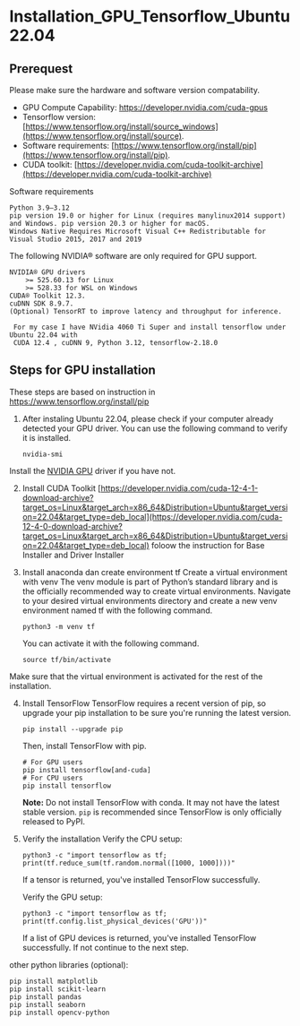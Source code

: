 # Installation_GPU_Tensorflow_Ubuntu22.04

## Prerequest
Please make sure the hardware and software version compatability.
- GPU Compute Capability:  https://developer.nvidia.com/cuda-gpus
- Tensorflow version: [https://www.tensorflow.org/install/source_windows](https://www.tensorflow.org/install/source).
- Software requirements: [https://www.tensorflow.org/install/pip](https://www.tensorflow.org/install/pip).
- CUDA toolkit: [https://developer.nvidia.com/cuda-toolkit-archive](https://developer.nvidia.com/cuda-toolkit-archive)

Software requirements

    Python 3.9–3.12
    pip version 19.0 or higher for Linux (requires manylinux2014 support) and Windows. pip version 20.3 or higher for macOS.
    Windows Native Requires Microsoft Visual C++ Redistributable for Visual Studio 2015, 2017 and 2019

The following NVIDIA® software are only required for GPU support.

    NVIDIA® GPU drivers
        >= 525.60.13 for Linux
        >= 528.33 for WSL on Windows
    CUDA® Toolkit 12.3.
    cuDNN SDK 8.9.7.
    (Optional) TensorRT to improve latency and throughput for inference.


  ```
   For my case I have NVidia 4060 Ti Super and install tensorflow under Ubuntu 22.04 with 
   CUDA 12.4 , cuDNN 9, Python 3.12, tensorflow-2.18.0
  ```


## Steps for GPU installation 
These steps are based on instruction in https://www.tensorflow.org/install/pip
1. After instaling Ubuntu 22.04, please check if your computer already detected your GPU driver. You can use the following command to verify it is installed.
   ```
   nvidia-smi
   ```
Install the [NVIDIA GPU](https://www.nvidia.com/en-us/drivers/) driver if you have not.

2. Install  CUDA Toolkit
   [https://developer.nvidia.com/cuda-12-4-1-download-archive?target_os=Linux&target_arch=x86_64&Distribution=Ubuntu&target_version=22.04&target_type=deb_local](https://developer.nvidia.com/cuda-12-4-0-download-archive?target_os=Linux&target_arch=x86_64&Distribution=Ubuntu&target_version=22.04&target_type=deb_local)
   foloow the instruction for Base Installer and Driver Installer

3. Install anaconda dan create environment tf
   Create a virtual environment with venv
   The venv module is part of Python’s standard library and is the officially recommended way to create virtual environments.
   Navigate to your desired virtual environments directory and create a new venv environment named tf with the following command.
   ```
   python3 -m venv tf
   ```
   You can activate it with the following command.
   ```
   source tf/bin/activate
   ```
Make sure that the virtual environment is activated for the rest of the installation.

4. Install TensorFlow
   TensorFlow requires a recent version of pip, so upgrade your pip installation to be sure you're running the latest version.
   ```
   pip install --upgrade pip
   ```
   Then, install TensorFlow with pip.
   ```
   # For GPU users
   pip install tensorflow[and-cuda]
   # For CPU users
   pip install tensorflow
   ```
   **Note:** Do not install TensorFlow with conda. It may not have the latest stable version. `pip` is recommended since TensorFlow is only officially released to PyPI.
  
5. Verify the installation
   Verify the CPU setup:
   ```
   python3 -c "import tensorflow as tf; print(tf.reduce_sum(tf.random.normal([1000, 1000])))"
   ```
   If a tensor is returned, you've installed TensorFlow successfully.

   Verify the GPU setup:
   ```
   python3 -c "import tensorflow as tf; print(tf.config.list_physical_devices('GPU'))"
   ```
   If a list of GPU devices is returned, you've installed TensorFlow successfully. If not continue to the next step.


other python libraries (optional):
```
pip install matplotlib
pip install scikit-learn
pip install pandas
pip install seaborn
pip install opencv-python
```
